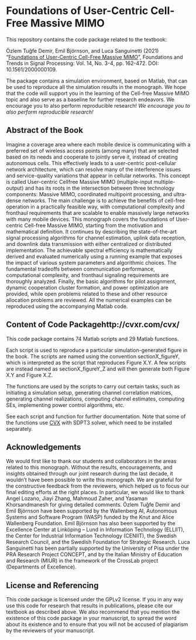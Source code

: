 Foundations of User-Centric Cell-Free Massive MIMO
==================

This repository contains the code package related to the textbook:

Özlem Tuğfe Demir, Emil Björnson, and Luca Sanguinetti (2021) “[Foundations of User-Centric Cell-Free Massive MIMO](https://www.nowpublishers.com/article/Details/SIG-109)”, Foundations and Trends in Signal Processing: Vol. 14, No. 3-4, pp. 162-472. DOI: 10.1561/2000000109.

The package contains a simulation environment, based on Matlab, that can be used to reproduce all the simulation results in the monograph. We hope that the code will support you in the learning of the Cell-free Massive MIMO topic and also serve as a baseline for further research endeavors. We encourage you to also perform reproducible research! *We encourage you to also perform reproducible research!*

## Abstract of the Book

Imagine a coverage area where each mobile device is communicating with a preferred set of wireless access points
(among many) that are selected based on its needs and cooperate to jointly serve it, instead of creating autonomous
cells. This effectively leads to a user-centric post-cellular network architecture, which can resolve many of the interference issues and service-quality variations that appear in cellular networks. This concept is called User-centric Cellfree Massive MIMO (multiple-input multiple-output) and
has its roots in the intersection between three technology
components: Massive MIMO, coordinated multipoint processing, and ultra-dense networks. The main challenge is to
achieve the benefits of cell-free operation in a practically
feasible way, with computational complexity and fronthaul
requirements that are scalable to enable massively large
networks with many mobile devices. This monograph covers
the foundations of User-centric Cell-free Massive MIMO,
starting from the motivation and mathematical definition. It
continues by describing the state-of-the-art signal processing
algorithms for channel estimation, uplink data reception, and downlink data transmission with either centralized or
distributed implementation. The achievable spectral efficiency is mathematically derived and evaluated numerically
using a running example that exposes the impact of various
system parameters and algorithmic choices. The fundamental tradeoffs between communication performance, computational complexity, and fronthaul signaling requirements
are thoroughly analyzed. Finally, the basic algorithms for
pilot assignment, dynamic cooperation cluster formation,
and power optimization are provided, while open problems
related to these and other resource allocation problems are
reviewed. All the numerical examples can be reproduced
using the accompanying Matlab code.

## Content of Code Packagehttp://cvxr.com/cvx/

This code package contains 74 Matlab scripts and 29 Matlab functions.

Each script is used to reproduce a particular simulation-generated figure in the book. The scripts are named using the convention sectionX_figureY, which is interpreted as the script that reproduces Figure X.Y. A few scripts are instead named as sectionX_figureY_Z and will then generate both Figure X.Y and Figure X.Z.

The functions are used by the scripts to carry out certain tasks, such as initiating a simulation setup, generating channel correlation matrices, generating channel realizations, computing channel estimates, computing SEs, implementing power control algorithms, etc.

See each script and function for further documentation. Note that some of the functions use [CVX](http://cvxr.com/cvx/) with SDPT3 solver, which need to be installed separately.

## Acknowledgements

We would first like to thank our students and collaborators in the areas
related to this monograph. Without the results, encouragements, and
insights obtained through our joint research during the last decade, it
wouldn’t have been possible to write this monograph. We are grateful for
the constructive feedback from the reviewers, which helped us to focus
our final editing efforts at the right places. In particular, we would like
to thank Angel Lozano, Jiayi Zhang, Mahmoud Zaher, and Yasaman
Khorsandmanesh for giving detailed comments.
Özlem Tuğfe Demir and Emil Björnson have been supported by the
Wallenberg AI, Autonomous Systems and Software Program (WASP)
funded by the Knut and Alice Wallenberg Foundation. Emil Björnson
has also been supported by the Excellence Center at Linköping – Lund in
Information Technology (ELLIIT), the Center for Industrial Information
Technology (CENIIT), the Swedish Research Council, and the Swedish
Foundation for Strategic Research. Luca Sanguinetti has been partially
supported by the University of Pisa under the PRA Research Project
CONCEPT, and by the Italian Ministry of Education and Research
(MIUR) in the framework of the CrossLab project (Departments of
Excellence).

## License and Referencing

This code package is licensed under the GPLv2 license. If you in any way use this code for research that results in publications, please cite our textbook as described above. We also recommend that you mention the existence of this code package in your manuscript, to spread the word about its existence and to ensure that you will not be accused of plagiarism by the reviewers of your manuscript.
